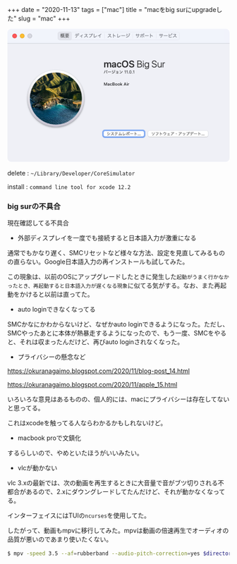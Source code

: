 +++
date = "2020-11-13"
tags = ["mac"]
title = "macをbig surにupgradeした"
slug = "mac"
+++

![](https://github.com/syui/mstdn.page/raw/master/img/mastodon/media_attachments/files/105/201/817/265/459/998/small/2337ca197a80d2e4.png)

delete : `~/Library/Developer/CoreSimulator`

install : `command line tool for xcode 12.2`

### big surの不具合

現在確認してる不具合

- 外部ディスプレイを一度でも接続すると日本語入力が激重になる

通常でもかなり遅く、SMCリセットなど様々な方法、設定を見直してみるものの直らない。Google日本語入力の再インストールも試してみた。

この現象は、以前のOSにアップグレードしたときに発生した`起動がうまく行かなかったとき、再起動すると日本語入力が遅くなる現象`に似てる気がする。なお、また再起動をかけると以前は直ってた。

- auto loginできなくなってる

SMCかなにかわからないけど、なぜかauto loginできるようになった。ただし、SMCやったあとに本体が熱暴走するようになったので、もう一度、SMCをやると、それは収まったんだけど、再びauto loginされなくなった。

- プライバシーの懸念など

https://okuranagaimo.blogspot.com/2020/11/blog-post_14.html

https://okuranagaimo.blogspot.com/2020/11/apple_15.html

いろいろな意見はあるものの、個人的には、macにプライバシーは存在してないと思ってる。

これはxcodeを触ってる人ならわかるかもしれないけど。

- macbook proで文鎮化

するらしいので、やめといたほうがいいみたい。

- vlcが動かない

vlc 3.xの最新では、次の動画を再生するときに大音量で音がブツ切りされる不都合があるので、2.xにダウングレードしてたんだけど、それが動かなくなってる。

インターフェイスにはTUIの`ncurses`を使用してた。

したがって、動画もmpvに移行してみた。mpvは動画の倍速再生でオーディオの品質が悪いのであまり使いたくない。

```sh
$ mpv -speed 3.5 --af=rubberband --audio-pitch-correction=yes $directory
```

